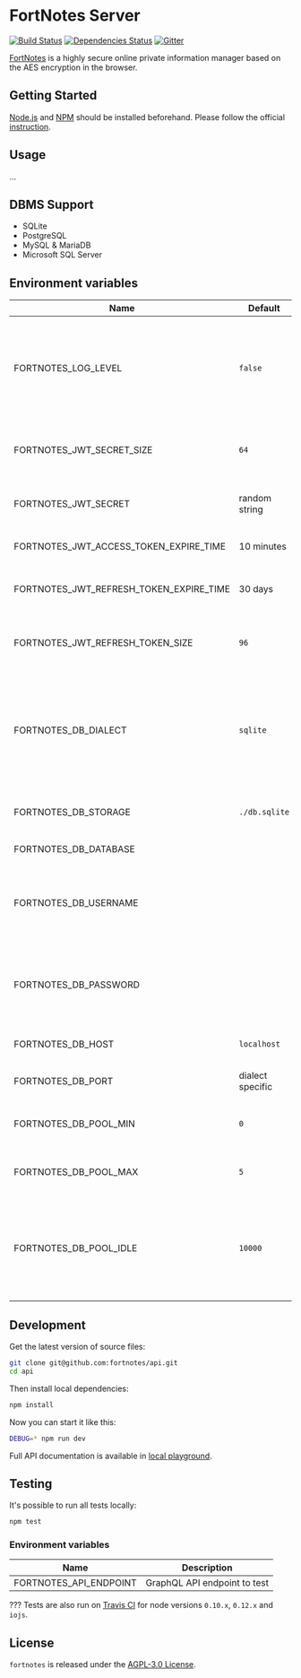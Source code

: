 # FortNotes Server

[![Build Status](https://img.shields.io/travis/fortnotes/api.svg?style=flat-square)](https://travis-ci.org/fortnotes/api)
[![Dependencies Status](https://img.shields.io/david/fortnotes/api.svg?style=flat-square)](https://david-dm.org/fortnotes/api)
[![Gitter](https://img.shields.io/badge/gitter-join%20chat-blue.svg?style=flat-square)](https://gitter.im/DarkPark/FortNotes)

[FortNotes](https://fortnotes.com/) is a highly secure online private information manager based on the AES encryption in the browser.


## Getting Started ##

[Node.js](http://nodejs.org/) and [NPM](https://www.npmjs.com/) should be installed beforehand.
Please follow the official [instruction](http://nodejs.org/download/).


## Usage ##

...


## DBMS Support

- SQLite
- PostgreSQL
- MySQL & MariaDB
- Microsoft SQL Server


## Environment variables

 Name                                    | Default          | Description
-----------------------------------------|------------------|-------------
 FORTNOTES_LOG_LEVEL                     | `false`          | verbosity level based on the [pino library](https://github.com/pinojs/pino/blob/master/docs/api.md) (levels: `fatal`, `error`, `warn`, `info`, `debug`, `trace`, `silent`)
 FORTNOTES_JWT_SECRET_SIZE               | `64`             | size (in bytes) used for random jwt secret generation
 FORTNOTES_JWT_SECRET                    | random string    | if not provided will be randomly generated
 FORTNOTES_JWT_ACCESS_TOKEN_EXPIRE_TIME  | 10 minutes       | access token lifetime (in seconds)
 FORTNOTES_JWT_REFRESH_TOKEN_EXPIRE_TIME | 30 days          | refresh token lifetime (in seconds)
 FORTNOTES_JWT_REFRESH_TOKEN_SIZE        | `96`             | refresh token size to randomly generate (in bytes)
 FORTNOTES_DB_DIALECT                    | `sqlite`         | the dialect of the database you are connecting to (supported: `mysql`, `sqlite`, `postgres`, `mssql`)
 FORTNOTES_DB_STORAGE                    | `./db.sqlite`    | db file name (only used by sqlite, can be `:memory:`)
 FORTNOTES_DB_DATABASE                   |                  | the name of the database
 FORTNOTES_DB_USERNAME                   |                  | the username which is used to authenticate against the database
 FORTNOTES_DB_PASSWORD                   |                  | the password which is used to authenticate against the database
 FORTNOTES_DB_HOST                       | `localhost`      | the host of the relational database
 FORTNOTES_DB_PORT                       | dialect specific | the port of the relational database
 FORTNOTES_DB_POOL_MIN                   | `0`              | minimum number of connection in pool
 FORTNOTES_DB_POOL_MAX                   | `5`              | maximum number of connection in pool
 FORTNOTES_DB_POOL_IDLE                  | `10000`          | the maximum time (in milliseconds) that a connection can be idle before being released


## Development ##

Get the latest version of source files:

```bash
git clone git@github.com:fortnotes/api.git
cd api
```

Then install local dependencies:

```bash
npm install
```

Now you can start it like this:

```bash
DEBUG=* npm run dev
```

Full API documentation is available in [local playground](http://localhost:???/).


## Testing ##

It's possible to run all tests locally:

```bash
npm test
```

### Environment variables

 Name                   | Description
------------------------|-------------
 FORTNOTES_API_ENDPOINT | GraphQL API endpoint to test

???
Tests are also run on [Travis CI](https://travis-ci.org/fortnotes/server) for node versions `0.10.x`, `0.12.x` and `iojs`.


## License ##

`fortnotes` is released under the [AGPL-3.0 License](https://opensource.org/licenses/AGPL-3.0).
